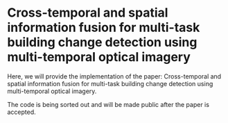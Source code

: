 # Cross-temporal and spatial information fusion for multi-task building change detection using multi-temporal optical imagery
Here, we will provide the implementation of the paper: Cross-temporal and spatial information fusion for multi-task building change detection using multi-temporal optical imagery.

The code is being sorted out and will be made public after the paper is accepted.
